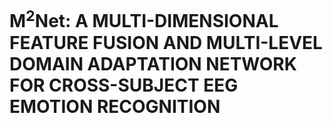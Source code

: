 # M<sup>2</sup>Net: A MULTI-DIMENSIONAL FEATURE FUSION AND MULTI-LEVEL DOMAIN ADAPTATION NETWORK FOR CROSS-SUBJECT EEG EMOTION RECOGNITION
